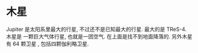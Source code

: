 # 木星

Jupiter 是太阳系里最大的行星, 不过还不是已知最大的行星. 最大的是 TReS-4. 木星是
一颗巨大气体行星, 也就是一团空气. 在上面是找不到地面降落的. 另外木星有 64 颗卫星
, 包括四颗伽利略卫星.
